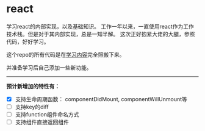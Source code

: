 # react
 学习react的内部实现，以及基础知识。
 工作一年以来，一直使用react作为工作技术栈。但是对于其内部实现，总是一知半解。
 这次正好抱紧大佬的大腿，参照代码，好好学习。

  这个repo的所有代码是在[学习内容](https://github.com/cyan33/learn-react-source-code)完全照搬下来。
  
  并准备学习后自己添加一些新功能。

---


**预计新增加的特性有：**
  - [x] 支持生命周期函数： componentDidMount, componentWillUnmount等
  - [ ] 支持key的diff
  - [ ] 支持function组件命名方式
  - [ ] 支持组件直接返回组件